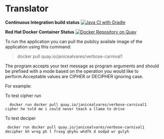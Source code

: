 # Translator


**Continuous Integration build status** [![Java CI with Gradle](https://github.com/janiceAlvares/verbose/actions/workflows/gradle.yml/badge.svg?branch=master)](https://github.com/janiceAlvares/verbose/actions/workflows/gradle.yml)

**Red Hat Docker Container Status** [![Docker Repository on Quay](https://quay.io/repository/janicealvares/verbose-carnival1/status "Docker Repository on Quay")](https://quay.io/repository/janicealvares/verbose-carnival1)

To run the application you can pull the pubilcy availale image of the application using this command:

>  docker pull quay.io/janicealvares/verbose-carnival1

The program accepts your text message as program arguments and should be prefixed with a mode based on the operation you would like to perform.Acceptable values are  CIPHER or DECIPHER ignoring case.

For example:

  To test cipher run

      docker run docker pull quay.io/janicealvares/verbose-carnival1 cipher he told me i could never teach a llama to drive


  To test deciper 

     docker run docker pull quay.io/janicealvares/verbose-carnival1 decipher kh wrog ph l frxog qhyhu whdfk d oodpd wr gulyh 
